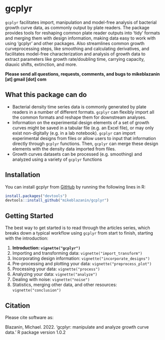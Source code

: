 
<!-- README.md is generated from README.Rmd. Please edit that file -->
<!--
You'll still need to render `README.Rmd` regularly, to keep `README.md` up-to-date. `devtools::build_readme()` is handy for this. You could also use GitHub Actions to re-render `README.Rmd` every time you push. An example workflow can be found here: <https://github.com/r-lib/actions/tree/v1/examples>.

You can also embed plots in R chunks. In that case, don't forget to commit and push the resulting figure files, so they display on GitHub and CRAN.
-->

# gcplyr

<!-- badges: start -->
<!-- badges: end -->

`gcplyr` facilitates import, manipulation and model-free analysis of
bacterial growth curve data, as commonly output by plate readers. The
package provides tools for reshaping common plate reader outputs into
‘tidy’ formats and merging them with design information, making data
easy to work with using ‘gcplyr’ and other packages. Also streamlines
common growth curveprocessing steps, like smoothing and calculating
derivatives, and facilitates model-free characterization and analysis of
growth data to extract parameters like growth rate/doubling time,
carrying capacity, diauxic shifts, extinction, and more.

**Please send all questions, requests, comments, and bugs to
mikeblazanin \[at\] gmail \[dot\] com**

## What this package can do

- Bacterial density time series data is commonly generated by plate
  readers in a number of different formats. `gcplyr` can flexibly import
  all the common formats and reshape them for downstream analyses.
- Information on the experimental design elements of a set of growth
  curves might be saved in a tabular file (e.g. an Excel file), or may
  only exist non-digitally (e.g. in a lab notebook). `gcplyr` can import
  experimental designs from files or allow users to input that
  information directly through `gcplyr` functions. Then, `gcplyr` can
  merge these design elements with the density data imported from files.
- Growth curves datasets can be processed (e.g. smoothing) and analyzed
  using a variety of `gcplyr` functions

## Installation

You can install gcplyr from [GitHub](https://github.com/) by running the
following lines in R:

``` r
install.packages("devtools")
devtools::install_github("mikeblazanin/gcplyr")
```

## Getting Started

The best way to get started is to read through the articles series,
which breaks down a typical workflow using `gcplyr` from start to
finish, starting with the introduction:

1.  **Introduction: `vignette("gcplyr")`**
2.  Importing and transforming data: `vignette("import_transform")`
3.  Incorporating design information: `vignette("incorporate_designs")`
4.  Pre-processing and plotting your data: `vignette("preprocess_plot")`
5.  Processing your data: `vignette("process")`
6.  Analyzing your data: `vignette("analyze")`
7.  Dealing with noise: `vignette("noise")`
8.  Statistics, merging other data, and other resources:
    `vignette("conclusion")`

## Citation

Please cite software as:

Blazanin, Michael. 2022. ‘gcplyr: manipulate and analyze growth curve
data.’ R package version 1.0.2
